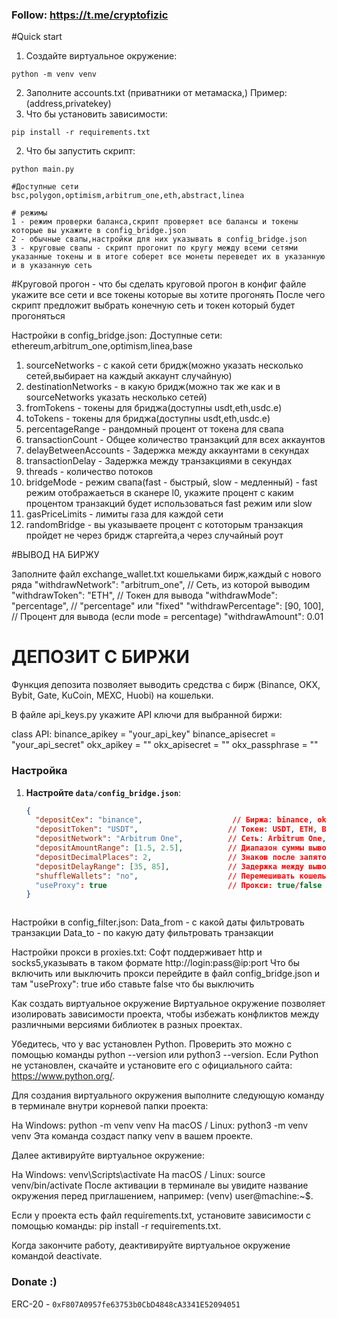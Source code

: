 ### Follow: https://t.me/cryptofizic

#Quick start
1. Создайте виртуальное окружение:
```
python -m venv venv
```
2. Заполните accounts.txt (приватники от метамаска,) Пример:(address,privatekey)
2. Что бы установить зависимости:
```
pip install -r requirements.txt
```

2. Что бы запустить скрипт:
```
python main.py

#Доступные сети
bsc,polygon,optimism,arbitrum_one,eth,abstract,linea

# режимы
1 - режим проверки баланса,скрипт проверяет все балансы и токены которые вы укажите в config_bridge.json
2 - обычные свапы,настройки для них указывать в config_bridge.json
3 - круговые свапы - скрипт прогонит по кругу между всеми сетями указанные токены и в итоге соберет все монеты переведет их в указанную и в указанную сеть

```
#Круговой прогон - что бы сделать круговой прогон в конфиг файле укажите все сети и все токены которые вы хотите прогонять
После чего скрипт предложит выбрать конечную сеть и токен который будет прогоняться

Настройки в config_bridge.json:
Доступные сети: ethereum,arbitrum_one,optimism,linea,base
1. sourceNetworks - с какой сети бридж(можно указать несколько сетей,выбирает на каждый аккаунт случайную)
2. destinationNetworks - в какую бридж(можно так же как и в sourceNetworks указать несколько сетей)
3. fromTokens - токены для бриджа(доступны usdt,eth,usdc.e)
4. toTokens - токены для бриджа(доступны usdt,eth,usdc.e)
5. percentageRange - рандомный процент от токена для свапа
6. transactionCount - Общее количество транзакций для всех аккаунтов
7. delayBetweenAccounts - Задержка между аккаунтами в секундах
8. transactionDelay - Задержка между транзакциями в секундах
9. threads - количество потоков
10. bridgeMode - режим свапа(fast - быстрый, slow - медленный) - fast режим отображаеться в сканере l0, укажите процент с каким процентом транзакций будет использоваться fast режим или slow
11. gasPriceLimits - лимиты газа для каждой сети  
12. randomBridge - вы указываете процент с кототорым транзакция пройдет не через бридж старгейта,а через случайный роут



#ВЫВОД НА БИРЖУ

   Заполните файл exchange_wallet.txt кошельками бирж,каждый с нового ряда
  "withdrawNetwork": "arbitrum_one",      // Сеть, из которой выводим
  "withdrawToken": "ETH",                // Токен для вывода
  "withdrawMode": "percentage",          // "percentage" или "fixed"
  "withdrawPercentage": [90, 100],       // Процент для вывода (если mode = percentage)
  "withdrawAmount": 0.01


# ДЕПОЗИТ С БИРЖИ

Функция депозита позволяет выводить средства с бирж (Binance, OKX, Bybit, Gate, KuCoin, MEXC, Huobi) на кошельки.

В файле api_keys.py укажите API ключи для выбранной биржи:

class API:
    binance_apikey = "your_api_key"
    binance_apisecret = "your_api_secret"
    okx_apikey = ""
    okx_apisecret = ""
    okx_passphrase = ""



### Настройка
1. **Настройте `data/config_bridge.json`**:
   ```json
   {
     "depositCex": "binance",                    // Биржа: binance, okx, bybit, gate, kucoin, mexc, huobi
     "depositToken": "USDT",                    // Токен: USDT, ETH, BTC и т.д.
     "depositNetwork": "Arbitrum One",          // Сеть: Arbitrum One, ERC20, BSC и т.д.
     "depositAmountRange": [1.5, 2.5],          // Диапазон суммы вывода (мин, макс)
     "depositDecimalPlaces": 2,                 // Знаков после запятой (2 для 1.50 USDT)
     "depositDelayRange": [35, 85],             // Задержка между выводами, сек (мин, макс)
     "shuffleWallets": "no",                    // Перемешивать кошельки: yes/no
     "useProxy": true                           // Прокси: true/false
   }



Настройки в config_filter.json:
Data_from - с какой даты фильтровать транзакции
Data_to - по какую дату фильтровать транзакции


Настройки прокси в proxies.txt:
Софт поддерживает http и socks5,указывать в таком формате
http://login:pass@ip:port
Что бы включить или выключить прокси перейдите в файл config_bridge.json и там "useProxy": true ибо ставьте false что бы выключить




Как создать виртуальное окружение
Виртуальное окружение позволяет изолировать зависимости проекта, чтобы избежать конфликтов между различными версиями библиотек в разных проектах.

Убедитесь, что у вас установлен Python. Проверить это можно с помощью команды python --version или python3 --version. Если Python не установлен, скачайте и установите его с официального сайта: https://www.python.org/.

Для создания виртуального окружения выполните следующую команду в терминале внутри корневой папки проекта:

На Windows: python -m venv venv
На macOS / Linux: python3 -m venv venv
Эта команда создаст папку venv в вашем проекте.

Далее активируйте виртуальное окружение:

На Windows: venv\Scripts\activate
На macOS / Linux: source venv/bin/activate
После активации в терминале вы увидите название окружения перед приглашением, например: (venv) user@machine:~$.

Если у проекта есть файл requirements.txt, установите зависимости с помощью команды:
pip install -r requirements.txt.

Когда закончите работу, деактивируйте виртуальное окружение командой deactivate.

### Donate :)

ERC-20 - `0xF807A0957fe63753b0CbD4848cA3341E52094051`



